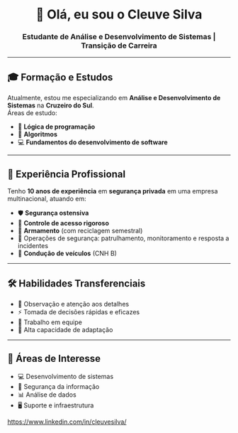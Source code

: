 <!-- Banner de apresentação -->
<h1 align="center">👋 Olá, eu sou o Cleuve Silva</h1>
<h3 align="center">Estudante de Análise e Desenvolvimento de Sistemas | Transição de Carreira</h3>

---

## 🎓 Formação e Estudos
Atualmente, estou me especializando em **Análise e Desenvolvimento de Sistemas** na **Cruzeiro do Sul**.  
Áreas de estudo:
- 🧠 **Lógica de programação**
- 🔢 **Algoritmos**
- 💻 **Fundamentos do desenvolvimento de software**

---

## 💼 Experiência Profissional
Tenho **10 anos de experiência** em **segurança privada** em uma empresa multinacional, atuando em:
- 🛡 **Segurança ostensiva**
- 🔑 **Controle de acesso rigoroso**
- 🔫 **Armamento** (com reciclagem semestral)
- 🚓 Operações de segurança: patrulhamento, monitoramento e resposta a incidentes
- 🚗 **Condução de veículos** (CNH B)

---

## 🛠 Habilidades Transferenciais
- 👀 Observação e atenção aos detalhes  
- ⚡ Tomada de decisões rápidas e eficazes  
- 🤝 Trabalho em equipe  
- 🔄 Alta capacidade de adaptação  

---

## 📌 Áreas de Interesse
- 💻 Desenvolvimento de sistemas  
- 🔐 Segurança da informação  
- 📊 Análise de dados  
- 🖥 Suporte e infraestrutura  


https://www.linkedin.com/in/cleuvesilva/
